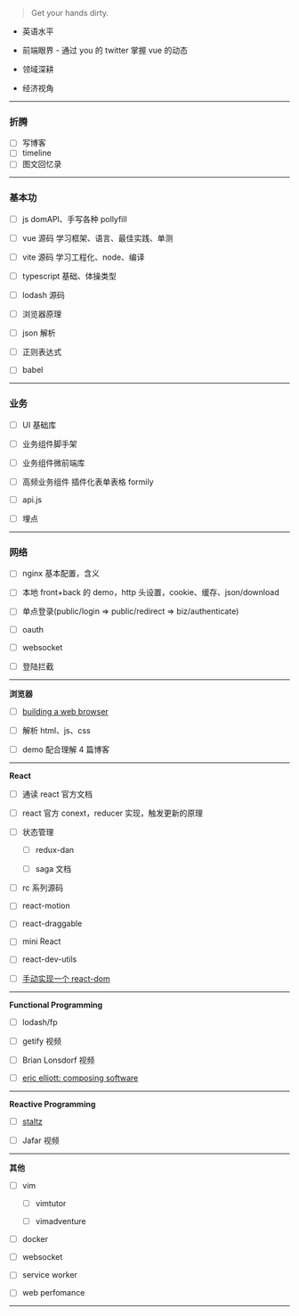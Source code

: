 > Get your hands dirty.

- 英语水平

- 前端眼界 - 通过 you 的 twitter 掌握 vue 的动态

- 领域深耕

- 经济视角

---

### 折腾

- [ ] 写博客
- [ ] timeline
- [ ] 图文回忆录

---

### 基本功

- [ ] js domAPI、手写各种 pollyfill

- [ ] vue 源码 学习框架、语言、最佳实践、单测

- [ ] vite 源码 学习工程化、node、编译

- [ ] typescript 基础、体操类型

- [ ] lodash 源码

- [ ] 浏览器原理

- [ ] json 解析

- [ ] 正则表达式

- [ ] babel

---

### 业务

- [ ] UI 基础库

- [ ] 业务组件脚手架

- [ ] 业务组件微前端库

- [ ] 高频业务组件 插件化表单表格 formily

- [ ] api.js

- [ ] 埋点

---

### 网络

- [ ] nginx 基本配置，含义

- [ ] 本地 front+back 的 demo，http 头设置，cookie、缓存、json/download

- [ ] 单点登录(public/login => public/redirect => biz/authenticate)

- [ ] oauth

- [ ] websocket

- [ ] 登陆拦截

---

**浏览器**

- [ ] [building a web browser](https://www.udacity.com/course/programming-languages--cs262)

- [ ] 解析 html、js、css

- [ ] demo 配合理解 4 篇博客

---

**React**

- [ ] 通读 react 官方文档

- [ ] react 官方 conext，reducer 实现，触发更新的原理

- [ ] 状态管理

  - [ ] redux-dan

  - [ ] saga 文档

- [ ] rc 系列源码

- [ ] react-motion

- [ ] react-draggable

- [ ] mini React

- [ ] react-dev-utils

- [ ] [手动实现一个 react-dom](https://www.zhihu.com/question/29380608/answer/2006336708)

---

**Functional Programming**

- [ ] lodash/fp

- [ ] getify 视频

- [ ] Brian Lonsdorf 视频

- [ ] [eric elliott: composing software](https://medium.com/javascript-scene/composing-software-the-book-f31c77fc3ddc)

---

**Reactive Programming**

- [ ] [staltz](https://gist.github.com/staltz/868e7e9bc2a7b8c1f754)

- [ ] Jafar 视频

---

**其他**

- [ ] vim

  - [ ] vimtutor

  - [ ] vimadventure

- [ ] docker

- [ ] websocket

- [ ] service worker

- [ ] web perfomance

---
